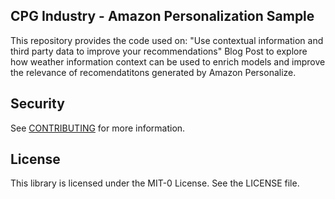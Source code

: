 ## CPG Industry - Amazon Personalization Sample

This repository provides the code used on: "Use contextual information and third party data to improve your recommendations"  Blog Post to explore how weather information context can be used to enrich models and improve the relevance of recomendatitons generated by Amazon Personalize.

## Security

See [CONTRIBUTING](CONTRIBUTING.md#security-issue-notifications) for more information.

## License

This library is licensed under the MIT-0 License. See the LICENSE file.

